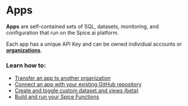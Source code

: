 # Apps

**Apps** are self-contained sets of SQL, datasets, monitoring, and configuration that run on the Spice.ai platform.

Each app has a unique API Key and can be owned individual accounts or [**organizations**](../../getting-started/core-concepts/organizations.md).

### Learn how to:

* [Transfer an app to another organization](app-transfer.md)
* [Connect an app with your existing GitHub repository](connect-github-repository.md)
* [Create and toggle custom dataset and views (beta)](datasets-and-views.md)
* [Build and run your Spice Functions](spice-functions/)
